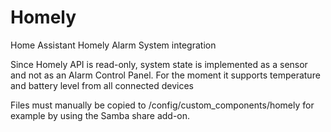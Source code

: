 # Homely
Home Assistant Homely Alarm System integration

Since Homely API is read-only, system state is implemented as a sensor and not as an Alarm Control Panel.
For the moment it supports temperature and battery level from all connected devices

Files must manually be copied to /config/custom_components/homely
for example by using the Samba share add-on.
